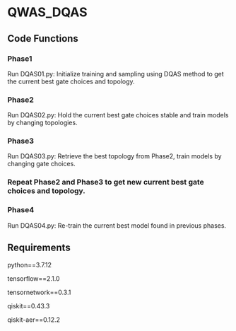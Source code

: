 # QWAS_DQAS

## Code Functions

### Phase1
Run DQAS01.py: Initialize training and sampling using DQAS method to get the current best gate choices and topology.

### Phase2
Run DQAS02.py: Hold the current best gate choices stable and train models by changing topologies.

### Phase3
Run DQAS03.py: Retrieve the best topology from Phase2, train models by changing gate choices.

### Repeat Phase2 and Phase3 to get new current best gate choices and topology.

### Phase4
Run DQAS04.py: Re-train the current best model found in previous phases.

## Requirements

python==3.7.12

tensorflow==2.1.0

tensornetwork==0.3.1

qiskit==0.43.3

qiskit-aer==0.12.2
